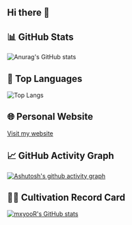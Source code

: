 ## Hi there 👋

<!--
**mxyooR/mxyooR** is a ✨ _special_ ✨ repository because its `README.md` (this file) appears on your GitHub profile.

Here are some ideas to get you started:

- 🔭 I’m currently working on ...
- 🌱 I’m currently learning ...
- 👯 I’m looking to collaborate on ...
- 🤔 I’m looking for help with ...
- 💬 Ask me about ...
- 📫 How to reach me: ...
- 😄 Pronouns: ...
- ⚡ Fun fact: ...
-->

## 📊 GitHub Stats

![Anurag's GitHub stats](https://github-readme-stats.vercel.app/api?username=mxyooR&show_icons=true&theme=radical)

## 🚀 Top Languages

![Top Langs](https://github-readme-stats.vercel.app/api/top-langs/?username=mxyooR&layout=compact&theme=radical)

## 🌐 Personal Website

[Visit my website](https://mxyoor.top)

## 📈 GitHub Activity Graph

[![Ashutosh's github activity graph](https://github-readme-activity-graph.cyclic.app/graph?username=mxyooR&theme=dracula)](https://github.com/ashutosh00710/github-readme-activity-graph)

## 🧙‍♂️ Cultivation Record Card

[![mxyooR's GitHub stats](https://github-immortality.vercel.app/api?username=mxyooR)](https://github.com/IceEnd)
